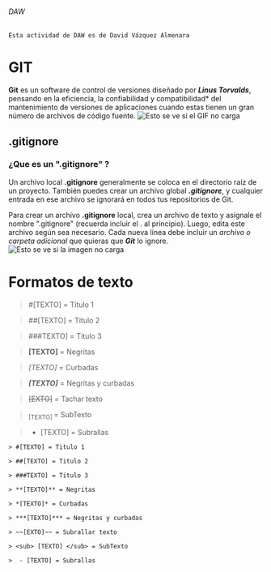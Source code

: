 
###### DAW
```Esta actividad de DAW es de David Vázquez Almenara```

# GIT
**Git** es un software de control de versiones diseñado por ***Linus Torvalds***, pensando en la eficiencia, la confiabilidad y compatibilidad* del mantenimiento de versiones de aplicaciones cuando estas tienen un gran número de archivos de código fuente.
![Esto se ve si el GIF no carga](https://raw.githubusercontent.com/gist/ManulMax/2d20af60d709805c55fd784ca7cba4b9/raw/bcfeac7604f674ace63623106eb8bb8471d844a6/github.gif)


## .gitignore

### ¿Que es un ".gitignore" ?
Un archivo local **.gitignore** generalmente se coloca en el directorio raíz de un proyecto. También puedes crear un archivo global ***.gitignore***, y cualquier entrada en ese archivo se ignorará en todos tus repositorios de Git.

Para crear un archivo **.gitignore** local, crea un archivo de texto y asígnale el nombre ".gitignore" (recuerda incluir el . al principio). Luego, edita este archivo según sea necesario. Cada nueva línea debe incluir un *archivo o carpeta adicional* que quieras que ***Git*** lo ignore.
![Esto se ve si la imagen no carga](https://i0.wp.com/www.alphr.com/wp-content/uploads/2020/08/Whats-a-GITIGNORE-File-How-To-Use-One.jpg?fit=1200%2C666&ssl=1)


# Formatos de texto
> #[TEXTO] = Titulo 1

> ##[TEXTO] = Titulo 2

> ###TEXTO] = Titulo 3

> **[TEXTO]** = Negritas

> *[TEXTO]* = Curbadas

> ***[TEXTO]*** = Negritas y curbadas

> ~~[EXTO]~~ = Tachar texto

> <sub> [TEXTO] </sub> = SubTexto

> - [TEXTO] = Subrallas

```
> #[TEXTO] = Titulo 1

> ##[TEXTO] = Titulo 2

> ###TEXTO] = Titulo 3

> **[TEXTO]** = Negritas

> *[TEXTO]* = Curbadas

> ***[TEXTO]*** = Negritas y curbadas

> ~~[EXTO]~~ = Subrallar texto

> <sub> [TEXTO] </sub> = SubTexto

>  - [TEXTO] = Subrallas

```

